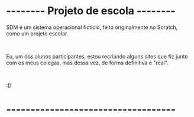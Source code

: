 <h1> -------- Projeto de escola -------- </h1>

<p>SDM é um sistema operacional fictício, feito originalmente no Scratch, como um projeto escolar.</p> <br>
<p></p>Eu, um dos alunos participantes, estou recriando alguns sites que fiz junto com os meus colegas, mas dessa vez, de forma definitiva e "real".</p> <br>
<p>:D</p>

<h1>-----------------------------------</h1>
